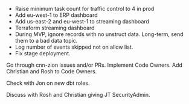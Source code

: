 - Raise minimum task count for traffic control to 4 in prod
- Add eu-west-1 to ERP dashboard
- Add us-east-2 and eu-west-1 to streaming dashboard
- Terraform streaming dashboard
- During MVP, ignore records with no unstruct data. Long-term, send them to a bad data topic.
- Log number of events skipped not on allow list.
- Fix stage deployment.


Go through cnn-zion issues and/or PRs.
Implement Code Owners. 
Add Christian and Rosh to Code Owners.

Check with Jon on new dbt roles.

Discuss with Rosh and Christian giving JT SecurityAdmin.
